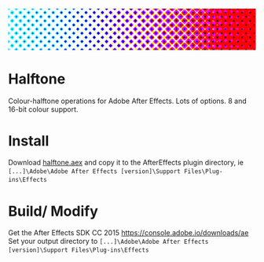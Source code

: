 ![screenshot](https://github.com/meatbags/halftone/blob/master/img/screenshot.jpg "screenshot")

# Halftone
Colour-halftone operations for Adobe After Effects. Lots of options. 8 and 16-bit colour support.

# Install
Download [halftone.aex](https://github.com/meatbags/halftone/blob/master/binaries/halftone.aex) and copy it to the AfterEffects plugin directory, ie ```[...]\Adobe\Adobe After Effects [version]\Support Files\Plug-ins\Effects```

# Build/ Modify
Get the After Effects SDK CC 2015 https://console.adobe.io/downloads/ae
Set your output directory to ```[...]\Adobe\Adobe After Effects [version]\Support Files\Plug-ins\Effects```